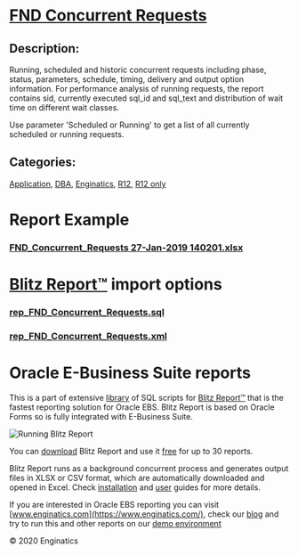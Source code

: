 # [FND Concurrent Requests](https://www.enginatics.com/reports/fnd-concurrent-requests)
## Description: 
Running, scheduled and historic concurrent requests including phase, status, parameters, schedule, timing, delivery and output option information.
For performance analysis of running requests, the report contains sid, currently executed sql_id and sql_text and distribution of wait time on different wait classes.

Use parameter 'Scheduled or Running' to get a list of all currently scheduled or running requests.
## Categories: 
[Application](https://www.enginatics.com/library/?pg=1&category[]=Application), [DBA](https://www.enginatics.com/library/?pg=1&category[]=DBA), [Enginatics](https://www.enginatics.com/library/?pg=1&category[]=Enginatics), [R12](https://www.enginatics.com/library/?pg=1&category[]=R12), [R12 only](https://www.enginatics.com/library/?pg=1&category[]=R12+only)
# Report Example
### [FND_Concurrent_Requests 27-Jan-2019 140201.xlsx](https://www.enginatics.com/example/fnd-concurrent-requests)
# [Blitz Report™](https://www.enginatics.com/blitz-report) import options
### [rep_FND_Concurrent_Requests.sql](https://www.enginatics.com/export/fnd-concurrent-requests)
### [rep_FND_Concurrent_Requests.xml](https://www.enginatics.com/xml/fnd-concurrent-requests)
# Oracle E-Business Suite reports

This is a part of extensive [library](https://www.enginatics.com/library/) of SQL scripts for [Blitz Report™](https://www.enginatics.com/blitz-report/) that is the fastest reporting solution for Oracle EBS. Blitz Report is based on Oracle Forms so is fully integrated with E-Business Suite. 

![Running Blitz Report](https://www.enginatics.com/wp-content/uploads/2018/01/Running-blitz-report.png) 

You can [download](https://www.enginatics.com/download/) Blitz Report and use it [free](https://www.enginatics.com/pricing/) for up to 30 reports. 

Blitz Report runs as a background concurrent process and generates output files in XLSX or CSV format, which are automatically downloaded and opened in Excel. Check [installation](https://www.enginatics.com/installation-guide/) and [user](https://www.enginatics.com/user-guide/) guides for more details.

If you are interested in Oracle EBS reporting you can visit [www.enginatics.com](https://www.enginatics.com/), check our [blog](https://www.enginatics.com/blog) and try to run this and other reports on our [demo environment](http://demo.enginatics.com/)

© 2020 Enginatics